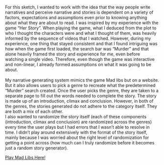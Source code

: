 For this sketch, I wanted to work with the idea that the way people write narratives and perceive narrative and stories is dependent on a variety of factors, expectations and assumptions even prior to knowing anything about what they are about to read. I was inspired by my experience with the game “Her Story”. When playing the game, what I deduced from the plot to who I thought the characters were and what I thought of them, was heavily informed by the sequence of videos that I watched. However, during my experience, one thing that stayed consistent and that I found intriguing was how when the game first loaded, the search bar was “Murder” and that alone heavily framed the story and experience for me, even before watching a single video. Therefore, even though the game was interactive and non-linear, I already formed assumptions on what it was going to be about.  
</br>
My narrative generating system mimics the game Mad libs but on a website. But it also allows users to pick a genre to recreate what the predetermined “Murder” search created. Once the user picks the genre, they are taken to a separate page to fill out the words needed to complete the story. The story is made up of an introduction, climax and conclusion. However, in both of the genres, the stories generated do not adhere to the category itself. They are both a mix of each other.
</br>
I also wanted to randomize the story itself (each of these components (introduction, climax and conclusion) are randomized across the genres) every time the user plays but I had errors that I wasn’t able to resolve in time. I didn’t play around extensively with the format of the story itself, mainly because I was worried about the right level of randomization for getting a point across (how much can I truly randomize before it becomes just a random story generator).

[Play Mad Libs Here!](https://liyanibrahim.github.io/madlibs/index.html)
